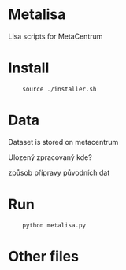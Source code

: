 # Metalisa

Lisa scripts for MetaCentrum

# Install

        source ./installer.sh

# Data

Dataset is stored on metacentrum

Ulozený zpracovaný kde?

způsob přípravy původních dat


# Run

        python metalisa.py

# Other files

